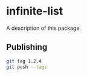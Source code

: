 # infinite-list

A description of this package.

## Publishing

```bash
git tag 1.2.4
git push --tags
```
